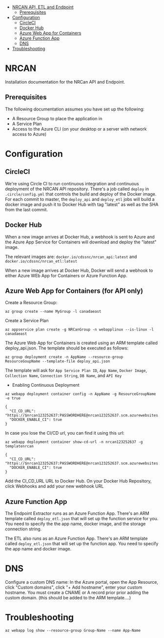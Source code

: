    * [NRCAN API, ETL and Endpoint](#nrcan)
      * [Prerequisites](#prerequisites)
   * [Configuration](#configuration)
      * [CircleCI](#circleci)
      * [Docker Hub](#docker-hub)
      * [Azure Web App for Containers](#azure-web-app-for-containers)
      * [Azure Function App](#azure-function-app)
      * [DNS](#dns)
   * [Troubleshooting](#troubleshooting)

NRCAN
=========

Installation documentation for the NRCan API and Endpoint.


Prerequisites
-------------

The following documentation assumes you have set up the following:

* A Resource Group to place the application in
* A Service Plan
* Access to the Azure CLI (on your desktop or a server with network access to Azure)

Configuration
==========

CircleCI
--------
We're using Circle CI to run continuous integration and continuous deployment of the NRCAN API repository. There's a job called `deploy` in `.circle/config.yml` that controls the build and deploy of the Docker image.  For each commit to master, the `deploy_api` and `deploy_etl` jobs will build a docker image and push it to Docker Hub with tag "latest" as well as the SHA from the last commit.  

Docker Hub
----------
When a new image arrives at Docker Hub, a webhook is sent to Azure and the Azure App Service for Containers will download and deploy the "latest" image.

The relevant images are:
`docker.io/cdssnc/nrcan_api:latest`
and
`docker.io/cdssnc/nrcan_etl:latest`

When a new image arrives at Docker Hub, Docker will send a webhook to either Azure WEb App for Containers or Azure Function App.  

Azure Web App for Containers (for API only)
----------------------------


Create a Resource Group:

```
az group create --name MyGroup -l canadaeast
```

Create a Service Plan

```
az appservice plan create -g NRCanGroup -n webapplinux --is-linux -l canadaeast
```

The Azure Web App for Containers is created using an ARM template called deploy_api.json. The template should be executed as follows:
```
az group deployment create -n AppName --resource-group ResourceGoupName --template-file deploy_api.json
```
The template will ask for `App Service Plan ID`, `App Name`, `Docker Image`, `Collection Name`, `Connection String`, `DB Name`, and `API Key`

* Enabling Continuous Deployment

`az webapp deployment container config -n AppName -g ResourceGroupName -e true`

```
{
  "CI_CD_URL": "https://$nrcan123252637:PASSWORDHERE@nrcan123252637.scm.azurewebsites.net/docker/hook",
  "DOCKER_ENABLE_CI": true
}
```

In case you lose the CI/CD url, you can find it using this url:

`az webapp deployment container show-cd-url -n nrcan123252637 -g templatenrcan`

```
{
  "CI_CD_URL": "https://$nrcan123252637:PASSWORDHERE@nrcan123252637.scm.azurewebsites.net/docker/hook",
  "DOCKER_ENABLE_CI": true
}
```

Add the CI_CD_URL URL to Docker Hub. On your Docker Hub Repository, click Webhooks and add your new webhook URL

Azure Function App
------------------

The Endpoint Extractor runs as an Azure Function App. There's an ARM template called `deploy_etl.json` that will set up the function service for you. You need to specify the the app name, docker image, and the storage connection string.

The ETL also runs as an Azure Function App. There's an ARM template called `deploy_etl.json` that will set up the function app.  You need to specify the app name and docker image.


DNS
===
Configure a custom DNS name: In the Azure portal, open the App Resource, click "Custom domains", click "+ Add hostname", enter your custom hostname. You must create a CNAME or A record prior prior adding the custom domain.
(this should be added to the ARM template....)

Troubleshooting
===============

`az webapp log show --resource-group Group-Name --name App-Name`

